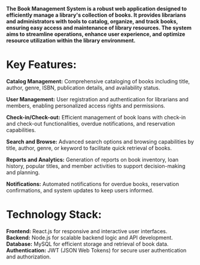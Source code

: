 **The Book Management System is a robust web application designed to efficiently manage a library's collection of books. It provides librarians and administrators with tools to catalog, organize, and track books, ensuring easy access and maintenance of library resources. The system aims to streamline operations, enhance user experience, and optimize resource utilization within the library environment.**

# Key Features:

**Catalog Management:** Comprehensive cataloging of books including title, author, genre, ISBN, publication details, and availability status.

**User Management:** User registration and authentication for librarians and members, enabling personalized access rights and permissions.

**Check-in/Check-out:** Efficient management of book loans with check-in and check-out functionalities, overdue notifications, and reservation capabilities.

**Search and Browse:** Advanced search options and browsing capabilities by title, author, genre, or keyword to facilitate quick retrieval of books.

**Reports and Analytics:** Generation of reports on book inventory, loan history, popular titles, and member activities to support decision-making and planning.

**Notifications:** Automated notifications for overdue books, reservation confirmations, and system updates to keep users informed.

# Technology Stack: <br/>
**Frontend:** React.js for responsive and interactive user interfaces. <br/>
**Backend:** Node.js for scalable backend logic and API development.<br/>
**Database:** MySQL for efficient storage and retrieval of book data.<br/>
**Authentication:** JWT (JSON Web Tokens) for secure user authentication and authorization.
